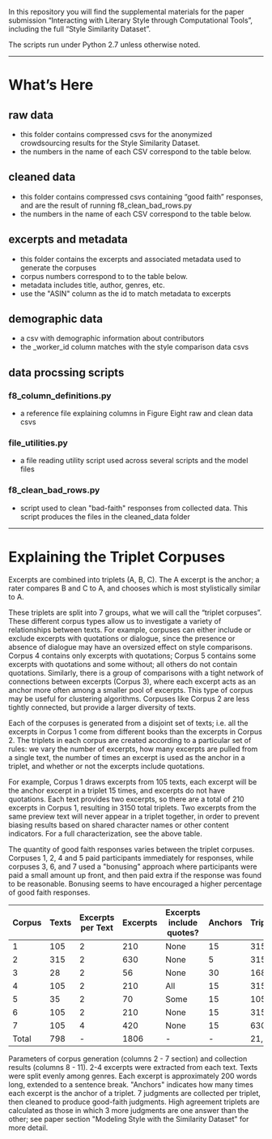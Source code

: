 
In this repository you will find the supplemental materials for the paper submission “Interacting with Literary Style through Computational Tools”, including the full “Style Similarity Dataset”. 

The scripts run under Python 2.7 unless otherwise noted.  

************

# What’s Here


## raw data 
- this folder contains compressed csvs for the anonymized crowdsourcing results for the Style Similarity Dataset.
- the numbers in the name of each CSV correspond to the table below.  

## cleaned data 
- this folder contains compressed  csvs containing “good faith” responses, and are the result of running  f8\_clean\_bad\_rows.py  
- the numbers in the name of each CSV correspond to the table below. 

## excerpts and metadata
- this folder contains the excerpts and associated metadata used to generate the corpuses
- corpus numbers correspond to to the table below.
- metadata includes title, author, genres, etc.
- use the "ASIN" column as the id to match metadata to excerpts

## demographic data
- a csv with demographic information about contributors
- the \_worker\_id column matches with the style comparison data csvs

## data procssing scripts
### f8\_column\_definitions.py 
- a reference file explaining columns in Figure Eight raw and clean data csvs 

### file\_utilities.py
- a file reading utility script used across several scripts and the model files
	
### f8\_clean\_bad\_rows.py
- script used to clean "bad-faith" responses from collected data.  This script produces the files in the cleaned\_data folder


************

# Explaining the Triplet Corpuses

Excerpts are combined into triplets (A, B, C).  The A excerpt is the anchor; a rater compares B and C to A, and chooses which is most stylistically similar to A.

These triplets are split into 7 groups, what we will call the “triplet corpuses”. These different corpus types allow us to investigate a variety of relationships between texts.  For example, corpuses can either include or exclude excerpts with quotations or dialogue, since the presence or absence of dialogue may have an oversized effect on style comparisons. Corpus 4 contains only excerpts with quotations; Corpus 5 contains some excerpts with quotations and some without; all others do not contain quotations. Similarly, there is a group of comparisons with a tight network of connections between excerpts (Corpus 3), where each excerpt acts as an anchor more often among a smaller pool of excerpts. This type of corpus may be useful for clustering algorithms. Corpuses like Corpus 2 are less tightly connected, but provide a larger diversity of texts. 

Each of the corpuses is generated from a disjoint set of texts; i.e. all the excerpts in Corpus 1 come from different books than the excerpts in Corpus 2. The triplets in each corpus are created according to a particular set of rules: we vary the number of excerpts, how many excerpts are pulled from a single text, the number of times an excerpt is used as the anchor in a triplet, and whether or not the excerpts include quotations. 

For example, Corpus 1 draws excerpts from 105 texts, each excerpt will be the anchor excerpt in a triplet 15 times, and excerpts do not have quotations. Each text provides two excerpts, so there are a total of 210 excerpts in Corpus 1, resulting in 3150 total triplets. Two excerpts from the same preview text will never appear in a triplet together, in order to prevent biasing results based on shared character names or other content indicators. For a full characterization, see the above table. 

The quantity of good faith responses varies between the triplet corpuses.  Corpuses 1, 2, 4 and 5 paid participants immediately for responses, while corpuses 3, 6, and 7 used a "bonusing" approach where participants were paid a small amount up front, and then paid extra if the response was found to be reasonable.  Bonusing seems to have encouraged a higher percentage of good faith responses. 

|  Corpus | Texts  | Excerpts per Text  |  Excerpts |  Excerpts include quotes? | Anchors | Triplets | Collected Judgments | Good-Faith Judgments | Good-Faith Yield | High-Agreement Triplets |
|---|---|---|---|---|---|---|---|---|---|---|
|1 | 105 | 2 | 210 | None | 15 | 3150 | 21375 | 3741 | 18% | 240 | 
|2 | 315 | 2 | 630 |  None | 5 | 3150  | 22050 | 2985 | 14% | 118 | 
|3 | 28 | 2 | 56 | None | 30 | 1680  | 11775 | 11089 | 94% | 883 | 
|4 | 105 | 2 | 210 |  All | 15 | 3150  | 22050 | 2315 | 10%  | 52 | 
|5 | 35 | 2| 70 | Some | 15 | 1050 | 7320 | 1445 | 20% | 92 | 
|6  | 105 | 2 | 210 | None | 15 | 3150 | 22050 | 18055 | 82% | 1644 | 
|7  | 105 | 4 | 420 | None | 15 | 6300 | 44100 | 26431 | 60% |  2133 | 
|Total  | 798 | -  | 1806 | - | -  | 21,630 | 150,720 | 66,061 | 44% | 5,162 | 

Parameters of corpus generation (columns 2 - 7 section) and collection results (columns 8 - 11). 2-4 excerpts were extracted from each text. Texts were split evenly among genres. Each excerpt is approximately 200 words long, extended to a sentence break. "Anchors" indicates how many times each excerpt is the anchor of a triplet. 7 judgments are collected per triplet, then cleaned to produce good-faith judgments. High agreement triplets are calculated as those in which 3 more judgments are one answer than the other; see paper section "Modeling Style with the Similarity Dataset" for more detail.
